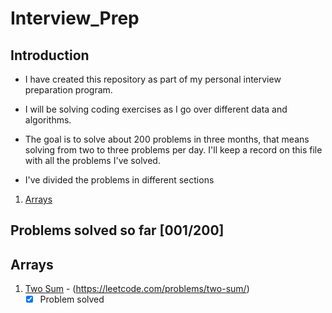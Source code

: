 # Interview_Prep

## Introduction
- I have created this repository as part of my personal interview preparation
program.

- I will be solving coding exercises as I go over different data and algorithms.

- The goal is to solve about 200 problems in three months, that means solving from
two to three problems per day. I'll keep a record on this file with all the
problems I've solved.

- I've divided the problems in different sections
1. [Arrays](./Arrays/)

## Problems solved so far [001/200]

## Arrays

1. [Two Sum](./Arrays/Two_Sum.py) - (https://leetcode.com/problems/two-sum/)
    - [x] Problem solved
